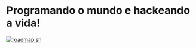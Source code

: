 # Programando o mundo e hackeando a vida!
[![roadmap.sh](https://roadmap.sh/card/wide/64b17cfa5f038d81eeb3ec57?variant=dark&roadmaps=backend%2Cphp%2Clinux%2Cdocker)](https://roadmap.sh)
